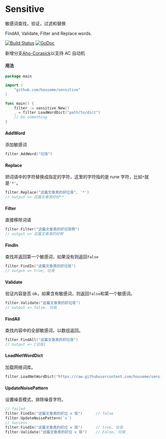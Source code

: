 # Sensitive

敏感词查找，验证，过滤和替换

FindAll, Validate, Filter and Replace words. 

[![Build Status](https://travis-ci.org/importcjj/sensitive.svg?branch=master)](https://travis-ci.org/importcjj/sensitive) [![GoDoc](https://godoc.org/github.com/importcjj/sensitive?status.svg)](https://godoc.org/github.com/importcjj/sensitive)


新增分支[Aho-Corasick](https://github.com/importcjj/sensitive/tree/Aho-Corasick)以支持 AC 自动机

#### 用法

```go
package main

import (
    "github.com/houseme/sensitive"
)

func main() {
    filter := sensitive.New()
    _ = filter.LoadWordDict("path/to/dict")
    // Do something
}
```

#### AddWord

添加敏感词

```go
filter.AddWord("垃圾")
```

#### Replace

把词语中的字符替换成指定的字符，这里的字符指的是 rune 字符，比如`*`就是`'*'`。

```go
filter.Replace("这篇文章真的好垃圾", '*')
// output => 这篇文章真的好**
```

#### Filter

直接移除词语

```go
filter.Filter("这篇文章真的好垃圾啊")
// output => 这篇文章真的好啊
```

#### FindIn

查找并返回第一个敏感词，如果没有则返回`false`

```go
filter.FindIn("这篇文章真的好垃圾")
// output => true, 垃圾
```

#### Validate

验证内容是否 ok，如果含有敏感词，则返回`false`和第一个敏感词。

```go
filter.Validate("这篇文章真的好垃圾")
// output => false, 垃圾
```

#### FindAll

查找内容中的全部敏感词，以数组返回。

```go
filter.FindAll("这篇文章真的好垃圾")
// output => [垃圾]
```

#### LoadNetWordDict

加载网络词库。

```go
filter.LoadNetWordDict("https://raw.githubusercontent.com/houseme/sensitive/master/dict/dict.txt")
```

#### UpdateNoisePattern

设置噪音模式，排除噪音字符。

```go
// failed
filter.FindIn("这篇文章真的好垃 x 圾")      // false
filter.UpdateNoisePattern(`x`)
// success
filter.FindIn("这篇文章真的好垃 x 圾")      // true, 垃圾
filter.Validate("这篇文章真的好垃 x 圾")    // False, 垃圾
```